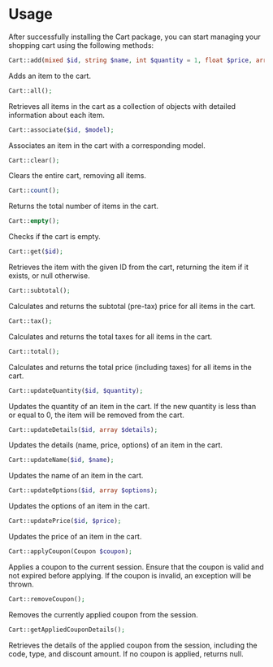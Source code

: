 # Usage

After successfully installing the Cart package, you can start managing your shopping cart using the following methods:


```php
Cart::add(mixed $id, string $name, int $quantity = 1, float $price, array $options = [], float|null $taxrate = null);
```

Adds an item to the cart.


```php
Cart::all();
```

Retrieves all items in the cart as a collection of objects with detailed information about each item.

```php
Cart::associate($id, $model);
```

Associates an item in the cart with a corresponding model.

```php
Cart::clear();
```

Clears the entire cart, removing all items.

```php
Cart::count();
```

Returns the total number of items in the cart.

```php
Cart::empty();
```

Checks if the cart is empty.

```php
Cart::get($id);
```

Retrieves the item with the given ID from the cart, returning the item if it exists, or null otherwise.


```php
Cart::subtotal();
```

Calculates and returns the subtotal (pre-tax) price for all items in the cart.

```php
Cart::tax();
```

Calculates and returns the total taxes for all items in the cart.

```php
Cart::total();
```

Calculates and returns the total price (including taxes) for all items in the cart.

```php
Cart::updateQuantity($id, $quantity);
```

Updates the quantity of an item in the cart. If the new quantity is less than or equal to 0, the item will be removed from the cart.

```php
Cart::updateDetails($id, array $details);
```

Updates the details (name, price, options) of an item in the cart.

```php
Cart::updateName($id, $name);
```

Updates the name of an item in the cart.

```php
Cart::updateOptions($id, array $options);
```

Updates the options of an item in the cart.

```php
Cart::updatePrice($id, $price);
```

Updates the price of an item in the cart.

```php
Cart::applyCoupon(Coupon $coupon);
```

Applies a coupon to the current session. Ensure that the coupon is valid and not expired before applying. If the coupon is invalid, an exception will be thrown.

```php
Cart::removeCoupon();
```

Removes the currently applied coupon from the session.

```php
Cart::getAppliedCouponDetails();
```

Retrieves the details of the applied coupon from the session, including the code, type, and discount amount. If no coupon is applied, returns null.
